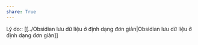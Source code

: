 ```yaml
---
share: True
---
```

Lý do:: [[../Obsidian lưu dữ liệu ở định dạng đơn giản|Obsidian lưu dữ liệu ở định dạng đơn giản]]
